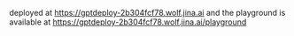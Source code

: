 deployed at https://gptdeploy-2b304fcf78.wolf.jina.ai and the playground is available at https://gptdeploy-2b304fcf78.wolf.jina.ai/playground
